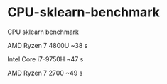 # CPU-sklearn-benchmark
CPU sklearn benchmark

AMD Ryzen 7 4800U     ~38 s

Intel Core i7-9750H   ~47 s

AMD Ryzen 7 2700      ~49 s
